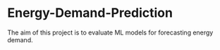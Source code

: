 # Energy-Demand-Prediction
The aim of this project is to evaluate ML models for forecasting energy demand.
